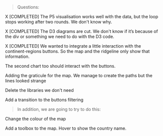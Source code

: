 > Questions:

X [COMPLETED] The P5 visualisation works well with the data, but the loop stops working after two rounds. We don't know why.

X [COMPLETED] The D3 diagrams are cut. We don't know if it’s because of the div or something we need to do with the D3 code. 

X [COMPLETED] We wanted to integrate a little interaction with the continent-regions buttons. So the map and the ridgeline only show that information.

The second chart too should interact with the buttons.

Adding the graticule for the map. We manage to create the paths but the lines looked strange

Delete the libraries we don't need

Add a transition to the buttons filtering


> In addition, we are going to try to do this:

Change the colour of the map

Add a toolbox to the map. Hover to show the country name.
